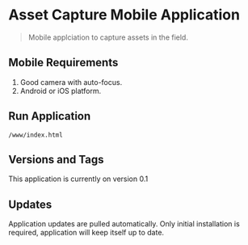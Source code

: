 # Asset Capture Mobile Application

> Mobile applciation to capture assets in the field.

## Mobile Requirements

1. Good camera with auto-focus.
2. Android or iOS platform.

## Run Application

    /www/index.html

## Versions and Tags

This application is currently on version 0.1

## Updates

Application updates are pulled automatically. Only initial installation is required, application will keep itself up to date.

